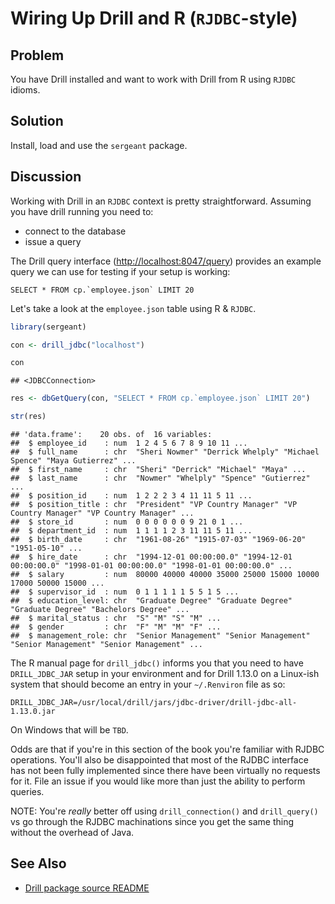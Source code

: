 # Wiring Up Drill and R (`RJDBC`-style)

## Problem

You have Drill installed and want to work with Drill from R using `RJDBC` idioms.

## Solution

Install, load and use the `sergeant` package.

## Discussion

Working with Drill in an `RJDBC` context is pretty straightforward. Assuming you have drill running you need to:

- connect to the database
- issue a query

The Drill query interface (<http://localhost:8047/query>) provides an example query we can use for testing if your setup is working:

    SELECT * FROM cp.`employee.json` LIMIT 20

Let's take a look at the `employee.json` table using R & `RJDBC`.


```r
library(sergeant)

con <- drill_jdbc("localhost")

con
```

```
## <JDBCConnection>
```

```r
res <- dbGetQuery(con, "SELECT * FROM cp.`employee.json` LIMIT 20")

str(res)
```

```
## 'data.frame':	20 obs. of  16 variables:
##  $ employee_id    : num  1 2 4 5 6 7 8 9 10 11 ...
##  $ full_name      : chr  "Sheri Nowmer" "Derrick Whelply" "Michael Spence" "Maya Gutierrez" ...
##  $ first_name     : chr  "Sheri" "Derrick" "Michael" "Maya" ...
##  $ last_name      : chr  "Nowmer" "Whelply" "Spence" "Gutierrez" ...
##  $ position_id    : num  1 2 2 2 3 4 11 11 5 11 ...
##  $ position_title : chr  "President" "VP Country Manager" "VP Country Manager" "VP Country Manager" ...
##  $ store_id       : num  0 0 0 0 0 0 9 21 0 1 ...
##  $ department_id  : num  1 1 1 1 2 3 11 11 5 11 ...
##  $ birth_date     : chr  "1961-08-26" "1915-07-03" "1969-06-20" "1951-05-10" ...
##  $ hire_date      : chr  "1994-12-01 00:00:00.0" "1994-12-01 00:00:00.0" "1998-01-01 00:00:00.0" "1998-01-01 00:00:00.0" ...
##  $ salary         : num  80000 40000 40000 35000 25000 15000 10000 17000 50000 15000 ...
##  $ supervisor_id  : num  0 1 1 1 1 1 5 5 1 5 ...
##  $ education_level: chr  "Graduate Degree" "Graduate Degree" "Graduate Degree" "Bachelors Degree" ...
##  $ marital_status : chr  "S" "M" "S" "M" ...
##  $ gender         : chr  "F" "M" "M" "F" ...
##  $ management_role: chr  "Senior Management" "Senior Management" "Senior Management" "Senior Management" ...
```

The R manual page for `drill_jdbc()` informs you that you need to have `DRILL_JDBC_JAR` setup in your environment and for Drill 1.13.0 on a Linux-ish system that should become an entry in your `~/.Renviron` file as so:

    DRILL_JDBC_JAR=/usr/local/drill/jars/jdbc-driver/drill-jdbc-all-1.13.0.jar

On Windows that will be `TBD`.

Odds are that if you're in this section of the book you're familiar with RJDBC operations. You'll also be disappointed that most of the RJDBC interface has not been fully implemented since there have been virtually no requests for it. File an issue if you would like more than just the ability to perform queries.

NOTE: You're _really_ better off using `drill_connection()` and `drill_query()` vs go through the RJDBC machinations since you get the same thing without the overhead of Java.

## See Also

- [Drill package source README](https://github.com/hrbrmstr/sergeant/blob/master/README.md)
